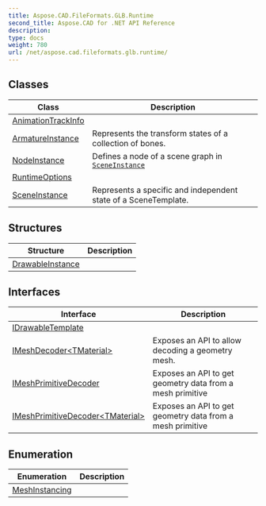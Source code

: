 ```yaml
---
title: Aspose.CAD.FileFormats.GLB.Runtime
second_title: Aspose.CAD for .NET API Reference
description: 
type: docs
weight: 780
url: /net/aspose.cad.fileformats.glb.runtime/
---
```



## Classes

| Class | Description |
| --- | --- |
| [AnimationTrackInfo](./animationtrackinfo/) |  |
| [ArmatureInstance](./armatureinstance/) | Represents the transform states of a collection of bones. |
| [NodeInstance](./nodeinstance/) | Defines a node of a scene graph in [`SceneInstance`](../aspose.cad.fileformats.glb.runtime/sceneinstance/) |
| [RuntimeOptions](./runtimeoptions/) |  |
| [SceneInstance](./sceneinstance/) | Represents a specific and independent state of a SceneTemplate. |
## Structures

| Structure | Description |
| --- | --- |
| [DrawableInstance](./drawableinstance/) |  |
## Interfaces

| Interface | Description |
| --- | --- |
| [IDrawableTemplate](./idrawabletemplate/) |  |
| [IMeshDecoder&lt;TMaterial&gt;](./imeshdecoder-1/) | Exposes an API to allow decoding a geometry mesh. |
| [IMeshPrimitiveDecoder](./imeshprimitivedecoder/) | Exposes an API to get geometry data from a mesh primitive |
| [IMeshPrimitiveDecoder&lt;TMaterial&gt;](./imeshprimitivedecoder-1/) | Exposes an API to get geometry data from a mesh primitive |
## Enumeration

| Enumeration | Description |
| --- | --- |
| [MeshInstancing](./meshinstancing/) |  |


